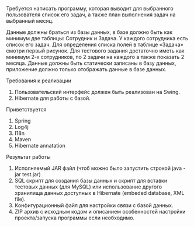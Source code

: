 Требуется написать программу, которая выводит для выбранного пользователя
список его задач, а также план выполнения задач на выбранный месяц. 

Данные должны браться из базы данных, в базе должно быть как минимум две
таблицы: Сотрудник и Задача. У каждого сотрудника есть список его задач. Для
определения списка полей в таблице «Задача» смотри первый рисунок. Для тестового
задания достаточно иметь как минимум 2-х сотрудников, по 2 задачи на каждого а также
показать 2 месяца. Данные должны быть статически записаны в базу данных, приложение
должно только отображать данные в базе данных.

Требования к реализации
1. Пользовательский интерфейс должен быть реализован на Swing.
2. Hibernate для работы с базой.

Приветствуется
1. Spring
2. Log4j
3. I18n
4. Maven
5. Hibernate annatation

Результат работы
1. Исполняемый JAR файл (чтоб можно было запустить строкой java -jar test.jar)
2. SQL скрипт для создания базы данных и скрипт для вставки тестовых данных (для
MySQL) или использование другого хранилища данных доступных в Hibernate
(embeded database, XML file).
3. Конфигурационный файл для настройки связи с базой данных.
4. ZIP архив с исходным кодом и описанием особенностей настройки проекта/запуска
программы если необходимо.
